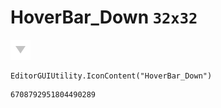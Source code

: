 # HoverBar_Down `32x32`
<img src="/img/HoverBar_Down.png" width=32 height=32>

``` CSharp
EditorGUIUtility.IconContent("HoverBar_Down")
```
```
6708792951804490289
```
